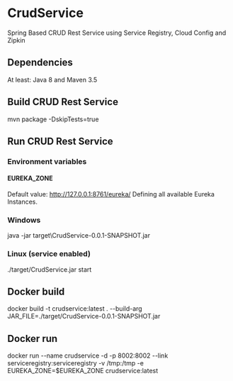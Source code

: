 # CrudService
Spring Based CRUD Rest Service using Service Registry, Cloud Config and Zipkin

## Dependencies
At least: Java 8 and Maven 3.5

## Build CRUD Rest Service
mvn package -DskipTests=true

## Run CRUD Rest Service
### Environment variables
#### EUREKA_ZONE 
Default value: http://127.0.0.1:8761/eureka/
Defining all available Eureka Instances.

### Windows
java -jar target\CrudService-0.0.1-SNAPSHOT.jar

### Linux (service enabled)
./target/CrudService.jar start

## Docker build
docker build -t crudservice:latest . --build-arg JAR_FILE=./target/CrudService-0.0.1-SNAPSHOT.jar

## Docker run
docker run --name crudservice -d -p 8002:8002 --link serviceregistry:serviceregistry -v /tmp:/tmp -e EUREKA_ZONE=$EUREKA_ZONE crudservice:latest
